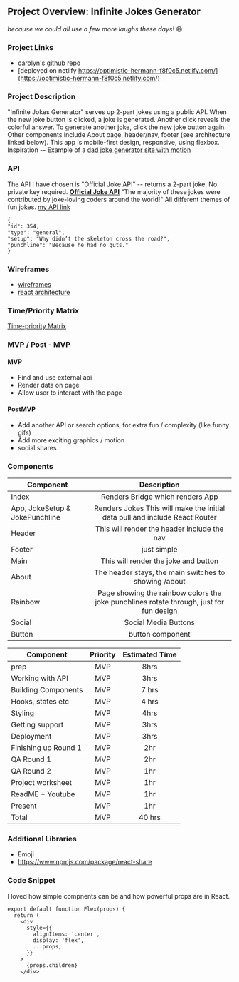 ## Project Overview: Infinite Jokes Generator

_because we could all use a few more laughs these days!_ 😄
### Project Links

- [carolyn's github repo](https://github.com/mzprizm/react-app-project)
- [deployed on netlify https://optimistic-hermann-f8f0c5.netlify.com/](https://optimistic-hermann-f8f0c5.netlify.com/)

### Project Description

"Infinite Jokes Generator" serves up 2-part jokes using a public API. When the new joke button is clicked, a joke is generated. Another click reveals the colorful answer. To generate another joke, click the new joke button again. Other components include About page, header/nav, footer (see architecture linked below). This app is mobile-first design, responsive, using flexbox. Inspiration -- Example of a [dad joke generator site with motion](https://dadjokegenerator.com/)

### API

The API I have chosen is "Official Joke API" -- returns a 2-part joke. No private key required.
**[Official Joke API](https://github.com/15Dkatz/official_joke_api)** "The majority of these jokes were contributed by joke-loving coders around the world!" All different themes of fun jokes. [my API link](https://official-joke-api.appspot.com/random_joke)
```
{
"id": 354,
"type": "general",
"setup": "Why didn’t the skeleton cross the road?",
"punchline": "Because he had no guts."
}
```

### Wireframes

- [wireframes](https://res.cloudinary.com/mzprizm/image/upload/v1585315843/Screen_Shot_2020-03-27_at_6.29.35_AM_l3ljpo.png)
- [react architecture](https://docs.google.com/drawings/d/1JHA2GmCaWnYUhfoBDY1f9NPjtdV8rhGYHhxbOGapDYw/edit?usp=sharing)

### Time/Priority Matrix
[Time-priority Matrix](https://docs.google.com/drawings/d/1TO5TRVcUEK9qGF6cnxtz1UyaMwTM2WM7zHg9Yfhz1CU/edit?usp=sharing)

### MVP / Post - MVP
#### MVP 
- Find and use external api 
- Render data on page 
- Allow user to interact with the page

#### PostMVP 

- Add another API or search options, for extra fun / complexity (like funny gifs)
- Add more exciting graphics / motion
- social shares

### Components
| Component | Description | 
| --- | :---: |  
| Index | Renders Bridge which renders App| 
| App, JokeSetup & JokePunchline | Renders Jokes This will make the initial data pull and include React Router| 
| Header | This will render the header include the nav | 
| Footer | just simple | 
| Main | This will render the joke and button | 
| About | The header stays, the main switches to showing /about | 
| Rainbow | Page showing the rainbow colors the joke punchlines rotate through, just for fun design | 
| Social | Social Media Buttons | 
| Button | button component | 

| Component | Priority | Estimated Time | 
| --- | :---: |  :---: | 
| prep | MVP | 8hrs|
| Working with API | MVP | 3hrs| 
| Building Components | MVP | 7 hrs| 
| Hooks, states etc | MVP | 4 hrs| 
| Styling | MVP | 4hrs | 
| Getting support | MVP | 3hrs| 
| Deployment | MVP | 3hrs| 
| Finishing up Round 1 | MVP | 2hr | 
| QA Round 1 | MVP | 2hr | 
| QA Round 2 | MVP | 1hr | 
| Project worksheet | MVP | 1hr | 
| ReadME + Youtube| MVP | 1hr | 
| Present | MVP | 1hr | 
| Total |MVP | 40 hrs| 

### Additional Libraries
- Emoji
- https://www.npmjs.com/package/react-share

### Code Snippet
I loved how simple compnents can be and how powerful props are in React.

```
export default function Flex(props) {
  return (
    <div
      style={{
        alignItems: 'center',
        display: 'flex',
        ...props,
      }}
    > 
      {props.children}
    </div>
```
